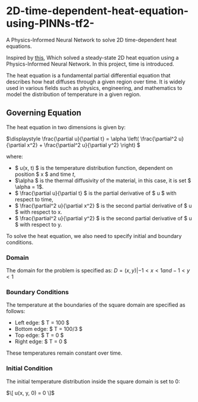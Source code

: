 # 2D-time-dependent-heat-equation-using-PINNs-tf2-
A Physics-Informed Neural Network to solve 2D time-dependent heat equations.


Inspired by [this](https://github.com/314arhaam/heat-pinn), Which solved a steady-state 2D heat equation using a Physics-Informed Neural Network. In this project, time is introduced. 

The heat equation is a fundamental partial differential equation that describes how heat diffuses through a given region over time. It is widely used in various fields such as physics, engineering, and mathematics to model the distribution of temperature in a given region.

## Governing Equation

The heat equation in two dimensions is given by:

$\displaystyle \frac{\partial u}{\partial t} = \alpha \left( \frac{\partial^2 u}{\partial x^2} + \frac{\partial^2 u}{\partial y^2} \right) $

where:
- $ u(x, t) $ is the temperature distribution function, dependent on position $ x $ and time $t$,
- $\alpha $ is the thermal diffusivity of the material, in this case, it is set $ \alpha = 1$.
- $ \frac{\partial u}{\partial t} $ is the partial derivative of $ u $ with respect to time,
- $ \frac{\partial^2 u}{\partial x^2} $ is the second partial derivative of $ u $ with respect to x.
- $ \frac{\partial^2 u}{\partial y^2} $ is the second partial derivative of $ u $ with respect to y.

To solve the heat equation, we also need to specify initial and boundary conditions.

### Domain

The domain for the problem is specified as:
$D = {(x,y)| -1 < x < 1 and -1 < y < 1 }$

### Boundary Conditions

The temperature at the boundaries of the square domain are specified as follows:
- Left edge: $ T = 100 $
- Bottom edge: $ T = 100/3 $
- Top edge: $ T = 0 $
- Right edge: $ T = 0 $

These temperatures remain constant over time.

### Initial Condition

The initial temperature distribution inside the square domain is set to 0:

$\[ u(x, y, 0) = 0 \]$

